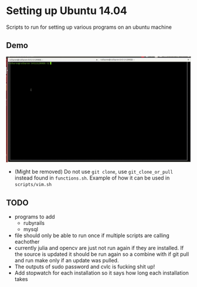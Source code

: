 # Setting up Ubuntu 14.04
Scripts to run for setting up various programs on an ubuntu machine

## Demo
![](demo.gif)

  * (Might be removed) Do not use `git clone`, use `git_clone_or_pull` instead found in `functions.sh`. Example of how it can be used in `scripts/vim.sh`


## TODO 
  * programs to add
    - rubyrails
    - mysql
  * file should only be able to run once if multiple scripts are calling eachother
  * currently julia and opencv are just not run again if they are installed. If the source is updated it should be run again so a combine with if git pull and run make only if an update was pulled.
  * The outputs of sudo password and cvlc is fucking shit up!
  * Add stopwatch for each installation so it says how long each installation takes
